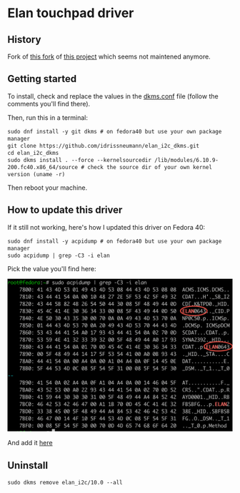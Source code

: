 # Elan touchpad driver

## History

Fork of [this fork](https://github.com/pavlepiramida/elan_i2c_dkms) of [this project](https://github.com/Jookia/elan_i2c_dkms) which seems not maintened anymore.

## Getting started

To install, check and replace the values in the [dkms.conf](./dkms.conf) file (follow the comments you'll find there).

Then, run this in a terminal:

```shell
sudo dnf install -y git dkms # on fedora40 but use your own package manager
git clone https://github.com/idrissneumann/elan_i2c_dkms.git
cd elan_i2c_dkms
sudo dkms install . --force --kernelsourcedir /lib/modules/6.10.9-200.fc40.x86_64/source # check the source dir of your own kernel version (uname -r)
```

Then reboot your machine.

## How to update this driver

If it still not working, here's how I updated this driver on Fedora 40:

```shell
sudo dnf install -y acpidump # on fedora40 but use your own package manager
sudo acpidump | grep -C3 -i elan
```

Pick the value you'll find here:

![acpidump](./img/acpidump.png)

And add it [here](./elan_i2c_core.c#1269)

## Uninstall

```shell
sudo dkms remove elan_i2c/10.0 --all
```
